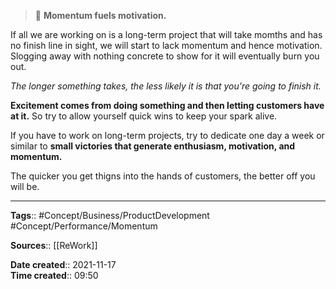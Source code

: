 > 💬 **Momentum fuels motivation.**

If all we are working on is a long-term project that will take momths and has no finish line in sight, we will start to lack momentum and hence motivation. Slogging away with nothing concrete to show for it will eventually burn you out.

*The longer something takes, the less likely it is that you're going to finish it.*

**Excitement comes from doing something and then letting customers have at it.** So try to allow yourself quick wins to keep your spark alive. 

If you have to work on long-term projects, try to dedicate one day a week or similar to **small victories that generate enthusiasm, motivation, and momentum.**

The quicker you get thigns into the hands of customers, the better off you will be.


---
**Tags**:: #Concept/Business/ProductDevelopment #Concept/Performance/Momentum

**Sources**:: [[ReWork]]

**Date created**:: 2021-11-17  
**Time created**:: 09:50